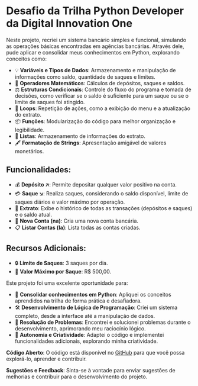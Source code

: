 # Desafio da Trilha Python Developer da Digital Innovation One

Neste projeto, recriei um sistema bancário simples e funcional, simulando as operações básicas encontradas em agências bancárias. Através dele, pude aplicar e consolidar meus conhecimentos em Python, explorando conceitos como:

- 💡 **Variáveis e Tipos de Dados**: Armazenamento e manipulação de informações como saldo, quantidade de saques e limites.
- 🧮 **Operadores Matemáticos**: Cálculos de depósitos, saques e saldos.
- ⚖️ **Estruturas Condicionais**: Controle do fluxo do programa e tomada de decisões, como verificar se o saldo é suficiente para um saque ou se o limite de saques foi atingido.
- 🔁 **Loops**: Repetição de ações, como a exibição do menu e a atualização do extrato.
- 📦 **Funções**: Modularização do código para melhor organização e legibilidade.
- 📝 **Listas**: Armazenamento de informações do extrato.
- 🖋️ **Formatação de Strings**: Apresentação amigável de valores monetários.

## Funcionalidades:

- 💰 **Depósito ↗️**: Permite depositar qualquer valor positivo na conta.
- 💳 **Saque ↘️**: Realiza saques, considerando o saldo disponível, limite de saques diários e valor máximo por operação.
- 📜 **Extrato**: Exibe o histórico de todas as transações (depósitos e saques) e o saldo atual.
- 🧾 **Nova Conta (na)**: Cria uma nova conta bancária.
- 📋 **Listar Contas (la)**: Lista todas as contas criadas.

## Recursos Adicionais:

- 🔒 **Limite de Saques**: 3 saques por dia.
- 💸 **Valor Máximo por Saque**: R$ 500,00.

Este projeto foi uma excelente oportunidade para:

- 🧩 **Consolidar conhecimentos em Python**: Apliquei os conceitos aprendidos na trilha de forma prática e desafiadora.
- 🛠️ **Desenvolvimento de Lógica de Programação**: Criei um sistema completo, desde a interface até a manipulação de dados.
- 🧠 **Resolução de Problemas**: Encontrei e solucionei problemas durante o desenvolvimento, aprimorando meu raciocínio lógico.
- 🎨 **Autonomia e Criatividade**: Adaptei o código e implementei funcionalidades adicionais, explorando minha criatividade.

**Código Aberto**: O código está disponível no [GitHub](https://github.com/Matheus-Kojala/sistema_bancario_simples) para que você possa explorá-lo, aprender e contribuir.

**Sugestões e Feedback**: Sinta-se à vontade para enviar sugestões de melhorias e contribuir para o desenvolvimento do projeto.

